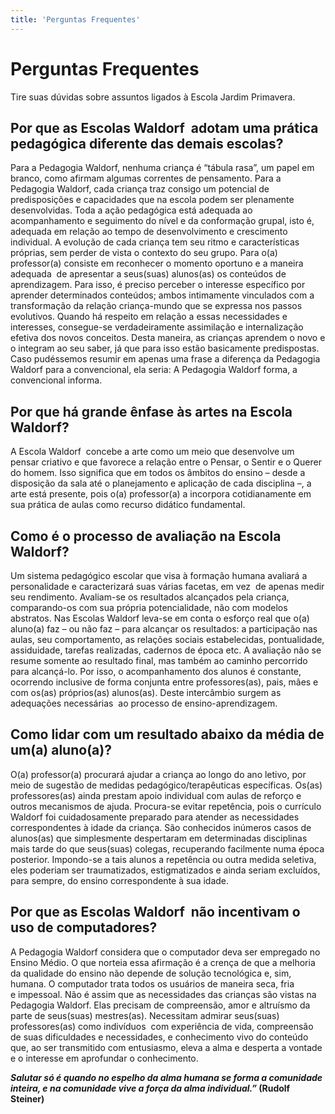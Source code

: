 ```yaml
---
title: 'Perguntas Frequentes'
---
```


# Perguntas Frequentes

Tire suas dúvidas sobre assuntos ligados à Escola Jardim Primavera.

## Por que as Escolas Waldorf  adotam uma prática pedagógica diferente das demais escolas?
Para a Pedagogia Waldorf, nenhuma criança é “tábula rasa”, um papel em branco, como afirmam algumas correntes de pensamento. Para a Pedagogia Waldorf, cada criança traz consigo um potencial de  predisposições e capacidades que na escola podem ser plenamente desenvolvidas. Toda a ação pedagógica está adequada ao acompanhamento e seguimento do nível e da conformação grupal, isto é, adequada em relação ao tempo de desenvolvimento e crescimento individual. A evolução de cada criança tem seu ritmo e características próprias, sem perder de vista o contexto do seu grupo. Para o(a) professor(a) consiste em reconhecer o momento oportuno e a maneira adequada  de apresentar a seus(suas) alunos(as) os conteúdos de aprendizagem. Para isso, é preciso perceber o interesse específico por aprender determinados conteúdos; ambos intimamente vinculados com a transformação da relação criança-mundo que se expressa nos passos evolutivos. Quando há respeito em relação a essas necessidades e interesses, consegue-se verdadeiramente assimilação e internalização efetiva dos novos conceitos. Desta maneira, as crianças aprendem o novo e o integram ao seu saber, já que para isso estão basicamente predispostas. Caso pudéssemos resumir em apenas uma frase a diferença da Pedagogia Waldorf para a convencional, ela seria: A Pedagogia Waldorf forma, a convencional informa.

## Por que há grande ênfase às artes na Escola Waldorf?
A Escola Waldorf  concebe a arte como um meio que desenvolve um pensar criativo e que favorece a relação entre o Pensar, o Sentir e o Querer do homem. Isso significa que em todos os âmbitos do ensino – desde a disposição da sala até o planejamento e aplicação de cada disciplina –, a arte está presente, pois o(a) professor(a) a incorpora cotidianamente em sua prática de aulas como recurso didático fundamental.

## Como é o processo de avaliação na Escola Waldorf?
Um sistema pedagógico escolar que visa à formação humana avaliará a personalidade e caracterizará suas várias facetas, em vez  de apenas medir seu rendimento. Avaliam-se os resultados alcançados pela criança, comparando-os com sua própria potencialidade, não com modelos abstratos. Nas Escolas Waldorf leva-se em conta o esforço real que o(a) aluno(a) faz – ou não faz – para alcançar os resultados: a participação nas aulas, seu comportamento, as relações sociais estabelecidas, pontualidade, assiduidade, tarefas realizadas, cadernos de época etc. A avaliação não se resume somente ao resultado final, mas também ao caminho percorrido para alcançá-lo. Por isso, o acompanhamento dos alunos é constante, ocorrendo inclusive de forma conjunta entre professores(as), pais, mães e com os(as) próprios(as) alunos(as). Deste intercâmbio surgem as adequações necessárias  ao processo de ensino-aprendizagem.

## Como lidar com um resultado abaixo da média de um(a) aluno(a)?
O(a) professor(a) procurará ajudar a criança ao longo do ano letivo, por meio de sugestão de medidas pedagógico/terapêuticas específicas. Os(as) professores(as) ainda prestam apoio individual com aulas de reforço e outros mecanismos de ajuda. Procura-se evitar repetência, pois o currículo Waldorf foi cuidadosamente preparado para atender as necessidades  correspondentes à idade da criança. São conhecidos inúmeros casos de alunos(as) que simplesmente despertaram em determinadas disciplinas mais tarde do que seus(suas) colegas, recuperando facilmente numa época posterior. Impondo-se a tais alunos a repetência ou outra medida seletiva, eles poderiam ser traumatizados, estigmatizados e ainda seriam excluídos, para sempre, do ensino correspondente à sua idade.

## Por que as Escolas Waldorf  não incentivam o uso de computadores?
A Pedagogia Waldorf considera que o computador deva ser empregado no Ensino Médio. O que norteia essa afirmação é a crença de que a melhoria da qualidade do ensino não depende de solução tecnológica e, sim, humana. O computador trata todos os usuários de maneira seca, fria e impessoal. Não é assim que as necessidades das crianças são vistas na Pedagogia Waldorf. Elas precisam de compreensão, amor e altruísmo da parte de seus(suas) mestres(as). Necessitam admirar seus(suas) professores(as) como indivíduos  com experiência de vida, compreensão de suas dificuldades e necessidades, e conhecimento vivo do conteúdo que, ao ser transmitido com entusiasmo, eleva a alma e desperta a vontade e o interesse em aprofundar o conhecimento.

**_Salutar só é quando no espelho da alma humana
se forma a comunidade inteira,
e na comunidade vive a força da alma individual.”_
(Rudolf Steiner)**